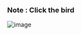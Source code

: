 ### Note : Click the bird

![image](https://user-images.githubusercontent.com/84509445/232105337-5ab53049-f6e9-4fc5-aca9-7eac3cd5b63c.png)
